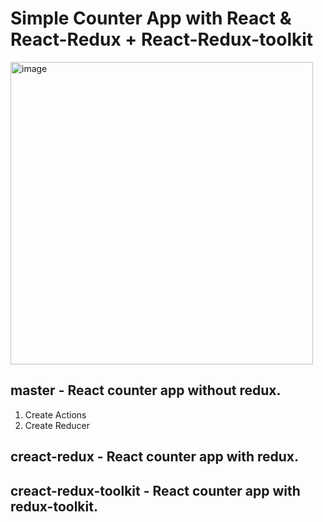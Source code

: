 # Simple Counter App with React & React-Redux + React-Redux-toolkit
<img width="484" alt="image" src="https://github.com/user-attachments/assets/87fc30ac-5d15-476d-b391-28a612c61757" />

## master - React counter app without redux.
1. Create Actions
2. Create Reducer
## creact-redux - React counter app with redux.
## creact-redux-toolkit - React counter app with redux-toolkit.







